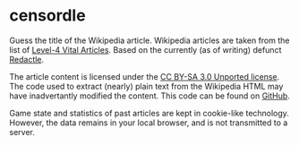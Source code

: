 # censordle

Guess the title of the Wikipedia article. Wikipedia articles are taken from the list of
[Level-4 Vital Articles](https://en.wikipedia.org/wiki/Wikipedia:Vital_articles/Level/4).
Based on the currently (as of writing) defunct [Redactle](https://www.redactle.com/).

The article content is licensed under the [CC BY-SA 3.0 Unported license](https://creativecommons.org/licenses/by-sa/3.0/).
The code used to extract (nearly) plain text from the Wikipedia HTML may have inadvertantly
modified the content. This code can be found on [GitHub](https://github.com/larsgw/censordle).

Game state and statistics of past articles are kept in cookie-like technology. However,
the data remains in your local browser, and is not transmitted to a server.
